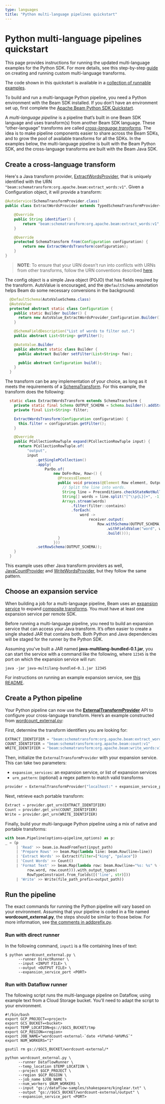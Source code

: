 ```yaml
---
type: languages
title: "Python multi-language pipelines quickstart"
---
```

<!--
Licensed under the Apache License, Version 2.0 (the "License");
you may not use this file except in compliance with the License.
You may obtain a copy of the License at

http://www.apache.org/licenses/LICENSE-2.0

Unless required by applicable law or agreed to in writing, software
distributed under the License is distributed on an "AS IS" BASIS,
WITHOUT WARRANTIES OR CONDITIONS OF ANY KIND, either express or implied.
See the License for the specific language governing permissions and
limitations under the License.
-->

# Python multi-language pipelines quickstart

This page provides instructions for running the updated multi-language examples for the Python SDK. For more details, see this step-by-step [guide](python-custom-multi-language-pipelines-guide.md) on creating and running custom multi-language transforms.

The code shown in this quickstart is available in a [collection of runnable examples](https://github.com/apache/beam/tree/master/examples/multi-language).

To build and run a multi-language Python pipeline, you need a Python environment with the Beam SDK installed. If you don’t have an environment set up, first complete the [Apache Beam Python SDK Quickstart](/get-started/quickstart-py/).

A *multi-language pipeline* is a pipeline that’s built in one Beam SDK language and uses transform(s) from another Beam SDK language. These “other-language” transforms are called [*cross-language transforms*](../glossary.md#cross-language-transforms). The idea is to make pipeline components easier to share across the Beam SDKs, and to grow the pool of available transforms for all the SDKs. In the examples below, the multi-language pipeline is built with the Beam Python SDK, and the cross-language transforms are built with the Beam Java SDK.

## Create a cross-language transform

Here's a Java transform provider, [ExtractWordsProvider](https://github.com/apache/beam/blob/master/examples/multi-language/src/main/java/org/apache/beam/examples/multilanguage/schematransforms/ExtractWordsProvider.java), that is uniquely identified with the URN `"beam:schematransform:org.apache.beam:extract_words:v1"`. Given a Configuration object, it will provide a transform:

```java
@AutoService(SchemaTransformProvider.class)
public class ExtractWordsProvider extends TypedSchemaTransformProvider<Configuration> {

    @Override
    public String identifier() {
        return "beam:schematransform:org.apache.beam:extract_words:v1";
    }

    @Override
    protected SchemaTransform from(Configuration configuration) {
        return new ExtractWordsTransform(configuration);
    }
}
```
> **NOTE**: To ensure that your URN doesn't run into confilcts with URNs from other transforms, follow the URN conventions described [here](../programming-guide.md#1314-defining-a-urn).


The config object is a simple Java object (POJO) that has fields required by the transform. AutoValue is encouraged, and the `@DefaultSchema` annotation helps Beam do some necessary conversions in the background:
```java
  @DefaultSchema(AutoValueSchema.class)
  @AutoValue
  protected abstract static class Configuration {
    public static Builder builder() {
      return new AutoValue_ExtractWordsProvider_Configuration.Builder();
    }

    @SchemaFieldDescription("List of words to filter out.")
    public abstract List<String> getFilter();

    @AutoValue.Builder
    public abstract static class Builder {
      public abstract Builder setFilter(List<String> foo);

      public abstract Configuration build();
    }
  }
```

The transform can be any implementation of your choice, as long as it meets the requirements of a [SchemaTransform](../glossary.md#schematransform). For this example, the transform does the following:

```java
  static class ExtractWordsTransform extends SchemaTransform {
    private static final Schema OUTPUT_SCHEMA = Schema.builder().addStringField("word").build();
    private final List<String> filter;

    ExtractWordsTransform(Configuration configuration) {
      this.filter = configuration.getFilter();
    }

    @Override
    public PCollectionRowTuple expand(PCollectionRowTuple input) {
      return PCollectionRowTuple.of(
          "output",
          input
              .getSinglePCollection()
              .apply(
                  ParDo.of(
                      new DoFn<Row, Row>() {
                        @ProcessElement
                        public void process(@Element Row element, OutputReceiver<Row> receiver) {
                          // Split the line into words.
                          String line = Preconditions.checkStateNotNull(element.getString("line"));
                          String[] words = line.split("[^\\p{L}]+", -1);
                          Arrays.stream(words)
                              .filter(filter::contains)
                              .forEach(
                                  word ->
                                      receiver.output(
                                          Row.withSchema(OUTPUT_SCHEMA)
                                              .withFieldValue("word", word)
                                              .build()));
                        }
                      }))
              .setRowSchema(OUTPUT_SCHEMA));
    }
  }
```

This example uses other Java transform providers as well, [JavaCountProvider](https://github.com/apache/beam/blob/master/examples/multi-language/src/main/java/org/apache/beam/examples/multilanguage/schematransforms/JavaCountProvider.java) and [WriteWordsProvider](https://github.com/apache/beam/blob/master/examples/multi-language/src/main/java/org/apache/beam/examples/multilanguage/schematransforms/WriteWordsProvider.java), but they follow the same pattern.

## Choose an expansion service

When building a job for a multi-language pipeline, Beam uses an [expansion service](../glossary#expansion-service) to expand [composite transforms](../glossary#composite-transform). You must have at least one expansion service per remote SDK.

Before running a multi-language pipeline, you need to build an expansion service that can access your Java transform. It’s often easier to create a single shaded JAR that contains both. Both Python and Java dependencies will be staged for the runner by the Python SDK.

Assuming you've built a JAR named **java-multilang-bundled-0.1.jar**, you can start the service with a command like the following, where `12345` is the port on which the expansion service will run:

```
java -jar java-multilang-bundled-0.1.jar 12345
```

For instructions on running an example expansion service, see [this README](https://github.com/apache/beam/blob/master/examples/multi-language/README.md#instructions-for-running-the-pipelines).

## Create a Python pipeline

Your Python pipeline can now use the [**ExternalTransformProvider**](https://beam.apache.org/releases/pydoc/current/apache_beam.transforms.external_transform_provider.html#apache_beam.transforms.external_transform_provider.ExternalTransformProvider) API to configure your cross-language transform. Here’s an example constructed from [wordcount_external.py](https://github.com/apache/beam/blob/master/examples/multi-language/python/wordcount_external.py):

First, determine the transform identifiers you are looking for:

```python
EXTRACT_IDENTIFIER = "beam:schematransform:org.apache.beam:extract_words:v1"
COUNT_IDENTIFIER = "beam:schematransform:org.apache.beam:count:v1"
WRITE_IDENTIFIER = "beam:schematransform:org.apache.beam:write_words:v1"
```

Then, initialize the `ExternalTransformProvider` with your expansion service. This can take two parameters:

* `expansion_services`: an expansion service, or list of expansion services
* `urn_pattern`: (optional) a regex pattern to match valid transforms

```python
provider = ExternalTransformProvider("localhost:" + expansion_service_port)
```

Next, retrieve each portable transform:
```python
Extract = provider.get_urn(EXTRACT_IDENTIFIER)
Count = provider.get_urn(COUNT_IDENTIFIER)
Write = provider.get_urn(WRITE_IDENTIFIER)
```

Finally, build your multi-language Python pipeline using a mix of native and portable transforms:
```python
with beam.Pipeline(options=pipeline_options) as p:
_ = (p
     | 'Read' >> beam.io.ReadFromText(input_path)
     | 'Prepare Rows' >> beam.Map(lambda line: beam.Row(line=line))
     | 'Extract Words' >> Extract(filter=["king", "palace"])
     | 'Count Words' >> Count()
     | 'Format Text' >> beam.Map(lambda row: beam.Row(line="%s: %s" % (
          row.word, row.count))).with_output_types(
          RowTypeConstraint.from_fields([('line', str)]))
     | 'Write' >> Write(file_path_prefix=output_path))
```

## Run the pipeline

The exact commands for running the Python pipeline will vary based on your environment. Assuming that your pipeline is coded in a file named **wordcount_external.py**, the steps should be similar to those below. For more information, see [the comments in addprefix.py](https://github.com/apache/beam/blob/41d585f82b10195f758d14e3a54076ea1f05aa75/examples/multi-language/python/addprefix.py#L18-L40).

### Run with direct runner

In the following command, `input1` is a file containing lines of text:

```
$ python wordcount_external.py \
      --runner DirectRunner \
      --input <INPUT FILE> \
      --output <OUTPUT FILE> \
      --expansion_service_port <PORT>
```

### Run with Dataflow runner

The following script runs the multi-language pipeline on Dataflow, using example text from a Cloud Storage bucket. You'll need to adapt the script to your environment.

```
#!/bin/bash
export GCP_PROJECT=<project>
export GCS_BUCKET=<bucket>
export TEMP_LOCATION=gs://$GCS_BUCKET/tmp
export GCP_REGION=<region>
export JOB_NAME="wordcount-external-`date +%Y%m%d-%H%M%S`"
export NUM_WORKERS="1"

gsutil rm gs://$GCS_BUCKET/wordcount-external/*

python wordcount_external.py \
      --runner DataflowRunner \
      --temp_location $TEMP_LOCATION \
      --project $GCP_PROJECT \
      --region $GCP_REGION \
      --job_name $JOB_NAME \
      --num_workers $NUM_WORKERS \
      --input "gs://dataflow-samples/shakespeare/kinglear.txt" \
      --output "gs://$GCS_BUCKET/wordcount-external/output" \
      --expansion_service_port <PORT>
```
